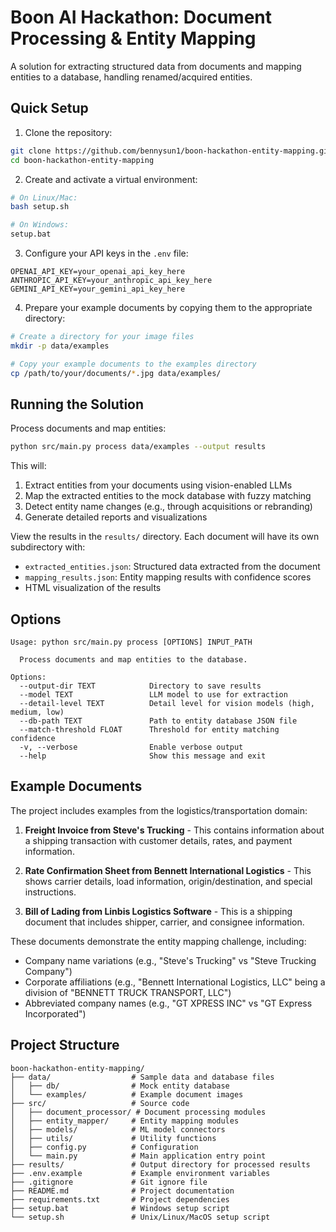 # Boon AI Hackathon: Document Processing & Entity Mapping

A solution for extracting structured data from documents and mapping entities to a database, handling renamed/acquired entities.

## Quick Setup

1. Clone the repository:
```bash
git clone https://github.com/bennysun1/boon-hackathon-entity-mapping.git
cd boon-hackathon-entity-mapping
```

2. Create and activate a virtual environment:
```bash
# On Linux/Mac:
bash setup.sh

# On Windows:
setup.bat
```

3. Configure your API keys in the `.env` file:
```
OPENAI_API_KEY=your_openai_api_key_here
ANTHROPIC_API_KEY=your_anthropic_api_key_here
GEMINI_API_KEY=your_gemini_api_key_here
```

4. Prepare your example documents by copying them to the appropriate directory:
```bash
# Create a directory for your image files
mkdir -p data/examples

# Copy your example documents to the examples directory
cp /path/to/your/documents/*.jpg data/examples/
```

## Running the Solution

Process documents and map entities:

```bash
python src/main.py process data/examples --output results
```

This will:
1. Extract entities from your documents using vision-enabled LLMs
2. Map the extracted entities to the mock database with fuzzy matching
3. Detect entity name changes (e.g., through acquisitions or rebranding)
4. Generate detailed reports and visualizations

View the results in the `results/` directory. Each document will have its own subdirectory with:
- `extracted_entities.json`: Structured data extracted from the document
- `mapping_results.json`: Entity mapping results with confidence scores
- HTML visualization of the results

## Options

```
Usage: python src/main.py process [OPTIONS] INPUT_PATH

  Process documents and map entities to the database.

Options:
  --output-dir TEXT            Directory to save results
  --model TEXT                 LLM model to use for extraction
  --detail-level TEXT          Detail level for vision models (high, medium, low)
  --db-path TEXT               Path to entity database JSON file
  --match-threshold FLOAT      Threshold for entity matching confidence
  -v, --verbose                Enable verbose output
  --help                       Show this message and exit
```

## Example Documents

The project includes examples from the logistics/transportation domain:

1. **Freight Invoice from Steve's Trucking** - This contains information about a shipping transaction with customer details, rates, and payment information.

2. **Rate Confirmation Sheet from Bennett International Logistics** - This shows carrier details, load information, origin/destination, and special instructions.

3. **Bill of Lading from Linbis Logistics Software** - This is a shipping document that includes shipper, carrier, and consignee information.

These documents demonstrate the entity mapping challenge, including:
- Company name variations (e.g., "Steve's Trucking" vs "Steve Trucking Company")
- Corporate affiliations (e.g., "Bennett International Logistics, LLC" being a division of "BENNETT TRUCK TRANSPORT, LLC")
- Abbreviated company names (e.g., "GT XPRESS INC" vs "GT Express Incorporated")

## Project Structure

```
boon-hackathon-entity-mapping/
├── data/                  # Sample data and database files
│   ├── db/                # Mock entity database
│   └── examples/          # Example document images
├── src/                   # Source code
│   ├── document_processor/ # Document processing modules
│   ├── entity_mapper/     # Entity mapping modules
│   ├── models/            # ML model connectors
│   ├── utils/             # Utility functions
│   ├── config.py          # Configuration
│   └── main.py            # Main application entry point
├── results/               # Output directory for processed results
├── .env.example           # Example environment variables
├── .gitignore             # Git ignore file
├── README.md              # Project documentation
├── requirements.txt       # Project dependencies
├── setup.bat              # Windows setup script
└── setup.sh               # Unix/Linux/MacOS setup script
```
